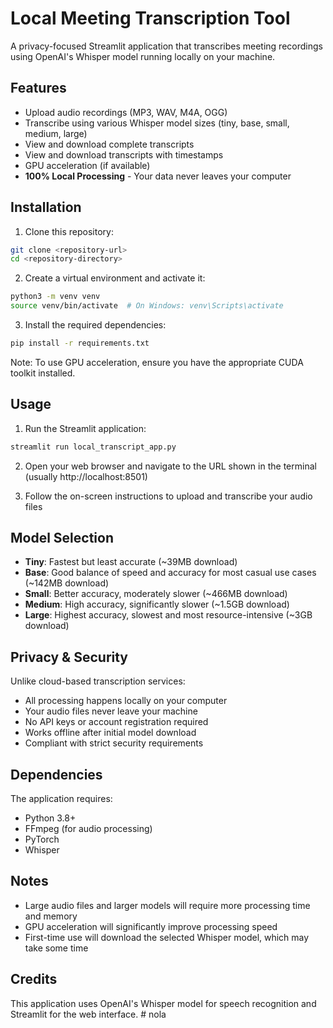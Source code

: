 # Local Meeting Transcription Tool

A privacy-focused Streamlit application that transcribes meeting recordings using OpenAI's Whisper model running locally on your machine.

## Features

- Upload audio recordings (MP3, WAV, M4A, OGG)
- Transcribe using various Whisper model sizes (tiny, base, small, medium, large)
- View and download complete transcripts
- View and download transcripts with timestamps
- GPU acceleration (if available)
- **100% Local Processing** - Your data never leaves your computer

## Installation

1. Clone this repository:
```bash
git clone <repository-url>
cd <repository-directory>
```

2. Create a virtual environment and activate it:
```bash
python3 -m venv venv
source venv/bin/activate  # On Windows: venv\Scripts\activate
```

3. Install the required dependencies:
```bash
pip install -r requirements.txt
```

Note: To use GPU acceleration, ensure you have the appropriate CUDA toolkit installed.

## Usage

1. Run the Streamlit application:
```bash
streamlit run local_transcript_app.py
```

2. Open your web browser and navigate to the URL shown in the terminal (usually http://localhost:8501)

3. Follow the on-screen instructions to upload and transcribe your audio files

## Model Selection

- **Tiny**: Fastest but least accurate (~39MB download)
- **Base**: Good balance of speed and accuracy for most casual use cases (~142MB download)
- **Small**: Better accuracy, moderately slower (~466MB download)
- **Medium**: High accuracy, significantly slower (~1.5GB download)
- **Large**: Highest accuracy, slowest and most resource-intensive (~3GB download)

## Privacy & Security

Unlike cloud-based transcription services:

- All processing happens locally on your computer
- Your audio files never leave your machine
- No API keys or account registration required
- Works offline after initial model download
- Compliant with strict security requirements

## Dependencies

The application requires:
- Python 3.8+
- FFmpeg (for audio processing)
- PyTorch
- Whisper

## Notes

- Large audio files and larger models will require more processing time and memory
- GPU acceleration will significantly improve processing speed
- First-time use will download the selected Whisper model, which may take some time

## Credits

This application uses OpenAI's Whisper model for speech recognition and Streamlit for the web interface. # nola
